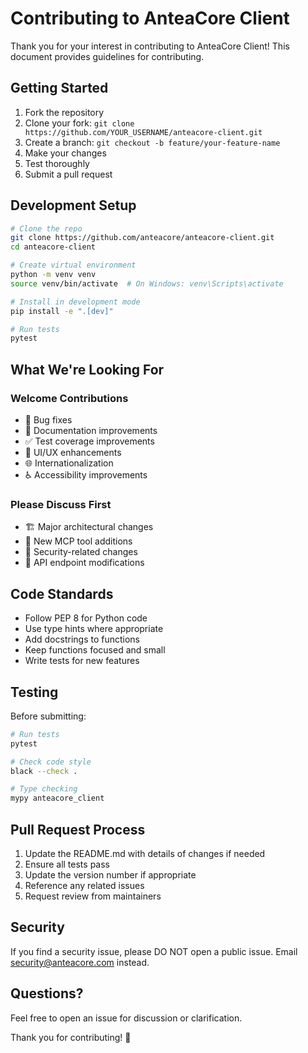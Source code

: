 # Contributing to AnteaCore Client

Thank you for your interest in contributing to AnteaCore Client! This document provides guidelines for contributing.

## Getting Started

1. Fork the repository
2. Clone your fork: `git clone https://github.com/YOUR_USERNAME/anteacore-client.git`
3. Create a branch: `git checkout -b feature/your-feature-name`
4. Make your changes
5. Test thoroughly
6. Submit a pull request

## Development Setup

```bash
# Clone the repo
git clone https://github.com/anteacore/anteacore-client.git
cd anteacore-client

# Create virtual environment
python -m venv venv
source venv/bin/activate  # On Windows: venv\Scripts\activate

# Install in development mode
pip install -e ".[dev]"

# Run tests
pytest
```

## What We're Looking For

### Welcome Contributions

- 🐛 Bug fixes
- 📝 Documentation improvements
- ✅ Test coverage improvements
- 🎨 UI/UX enhancements
- 🌐 Internationalization
- ♿ Accessibility improvements

### Please Discuss First

- 🏗️ Major architectural changes
- 🔧 New MCP tool additions
- 🔐 Security-related changes
- 📡 API endpoint modifications

## Code Standards

- Follow PEP 8 for Python code
- Use type hints where appropriate
- Add docstrings to functions
- Keep functions focused and small
- Write tests for new features

## Testing

Before submitting:

```bash
# Run tests
pytest

# Check code style
black --check .

# Type checking
mypy anteacore_client
```

## Pull Request Process

1. Update the README.md with details of changes if needed
2. Ensure all tests pass
3. Update the version number if appropriate
4. Reference any related issues
5. Request review from maintainers

## Security

If you find a security issue, please DO NOT open a public issue. Email security@anteacore.com instead.

## Questions?

Feel free to open an issue for discussion or clarification.

Thank you for contributing! 🙏